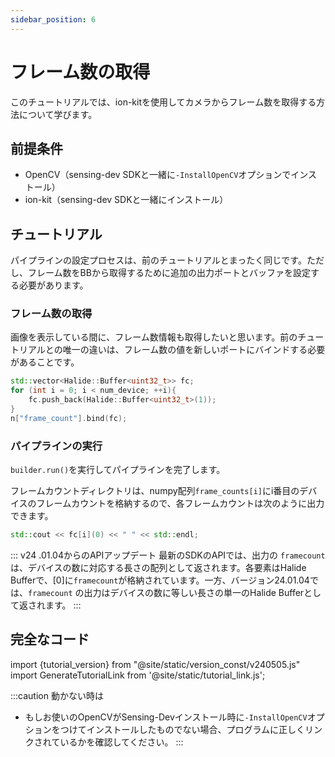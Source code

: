 ```yaml
---
sidebar_position: 6
---
```


# フレーム数の取得

このチュートリアルでは、ion-kitを使用してカメラからフレーム数を取得する方法について学びます。

## 前提条件

* OpenCV（sensing-dev SDKと一緒に`-InstallOpenCV`オプションでインストール）
* ion-kit（sensing-dev SDKと一緒にインストール）

## チュートリアル

パイプラインの設定プロセスは、前のチュートリアルとまったく同じです。ただし、フレーム数をBBから取得するために追加の出力ポートとバッファを設定する必要があります。

### フレーム数の取得

画像を表示している間に、フレーム数情報も取得したいと思います。前のチュートリアルとの唯一の違いは、フレーム数の値を新しいポートにバインドする必要があることです。

```c++
std::vector<Halide::Buffer<uint32_t>> fc;
for (int i = 0; i < num_device; ++i){
    fc.push_back(Halide::Buffer<uint32_t>(1));
}
n["frame_count"].bind(fc);
```

### パイプラインの実行

`builder.run()`を実行してパイプラインを完了します。

フレームカウントディレクトリは、numpy配列`frame_counts[i]`にi番目のデバイスのフレームカウントを格納するので、各フレームカウントは次のように出力できます。
```c++
std::cout << fc[i](0) << " " << std::endl;
```

::: v24 .01.04からのAPIアップデート
最新のSDKのAPIでは、出力の `framecount` は、デバイスの数に対応する長さの配列として返されます。各要素はHalide Bufferで、[0]に`framecount`が格納されています。一方、バージョン24.01.04では、`framecount` の出力はデバイスの数に等しい長さの単一のHalide Bufferとして返されます。
:::

## 完全なコード

import {tutorial_version} from "@site/static/version_const/v240505.js"
import GenerateTutorialLink from '@site/static/tutorial_link.js';

<GenerateTutorialLink language="cpp" tag={tutorial_version} tutorialfile="tutorial3_getting_frame_count" />

:::caution 動かない時は
* もしお使いのOpenCVがSensing-Devインストール時に`-InstallOpenCV`オプションをつけてインストールしたものでない場合、プログラムに正しくリンクされているかを確認してください。
:::

